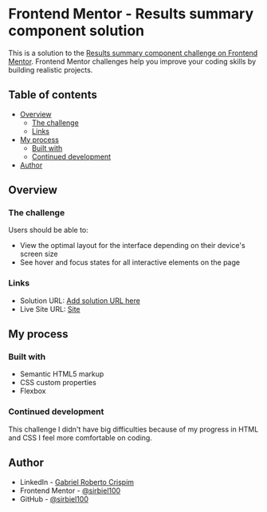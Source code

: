 # Frontend Mentor - Results summary component solution

This is a solution to the [Results summary component challenge on Frontend Mentor](https://www.frontendmentor.io/challenges/results-summary-component-CE_K6s0maV). Frontend Mentor challenges help you improve your coding skills by building realistic projects. 

## Table of contents

- [Overview](#overview)
  - [The challenge](#the-challenge)
  - [Links](#links)
- [My process](#my-process)
  - [Built with](#built-with)
  - [Continued development](#continued-development)
- [Author](#author)


## Overview

### The challenge

Users should be able to:

- View the optimal layout for the interface depending on their device's screen size
- See hover and focus states for all interactive elements on the page

### Links

- Solution URL: [Add solution URL here](https://your-solution-url.com)
- Live Site URL: [Site](https://sirbiel100.github.io/Challenge--5/Code/)

## My process

### Built with

- Semantic HTML5 markup
- CSS custom properties
- Flexbox

### Continued development

This challenge I didn't have big difficulties because of my progress in HTML and CSS I feel more comfortable on coding.


## Author

- LinkedIn - [Gabriel Roberto Crispim](https://www.linkedin.com/in/gabriel-crispim-5b6945221/)
- Frontend Mentor - [@sirbiel100](https://www.frontendmentor.io/profile/sirbiel100)
- GitHub - [@sirbiel100](https://github.com/sirbiel100/)


